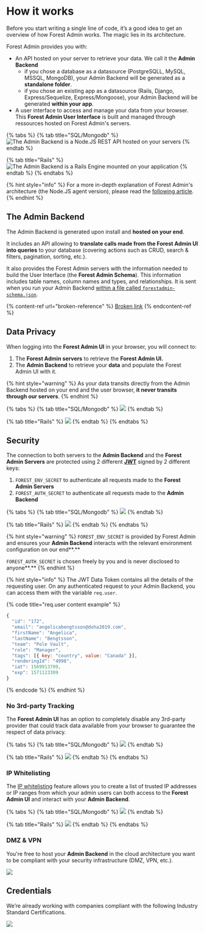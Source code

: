 # How it works

Before you start writing a single line of code, it’s a good idea to get an overview of how Forest Admin works. The magic lies in its architecture.&#x20;

Forest Admin provides you with:

* An API hosted on your server to retrieve your data. We call it the **Admin Backend**
  * if you chose a database as a datasource (PostgreSQLL, MySQL, MSSQL, MongoDB), your Admin Backend will be generated as a **standalone folder**.
  * if you chose an existing app as a datasource (Rails, Django, Express/Sequelize, Express/Mongoose), your Admin Backend will be generated **within your app**.
* A user interface to access and manage your data from your browser. This **Forest Admin User Interface** is built and managed through ressources hosted on Forest Admin's servers.

{% tabs %}
{% tab title="SQL/Mongodb" %}
![The Admin Backend is a Node.JS REST API hosted on your servers](../../.gitbook/assets/Base.png)
{% endtab %}

{% tab title="Rails" %}
![The Admin Backend is a Rails Engine mounted on your application](../../.gitbook/assets/base-rails.png)
{% endtab %}
{% endtabs %}

{% hint style="info" %}
For a more in-depth explanation of Forest Admin's architecture (the Node.JS agent version), please read the [following article](https://medium.com/forest-admin/a-deep-dive-into-forest-admins-architecture-and-its-benefits-for-the-developers-who-trust-it-1d49212fb4b).
{% endhint %}

## The Admin Backend

The Admin Backend is generated upon install and **hosted on your end**.

It includes an API allowing to **translate calls made from the Forest Admin UI into queries** to your database (covering actions such as CRUD, search & filters, pagination, sorting, etc.).

It also provides the Forest Admin servers with the information needed to build the User Interface (the **Forest Admin Schema**). This information includes table names, column names and types, and relationships. It is sent when you run your Admin Backend [within a file called `forestadmin-schema.json`](../models/#the-forestadmin-schema-json-file).

{% content-ref url="broken-reference" %}
[Broken link](broken-reference)
{% endcontent-ref %}

## Data Privacy

When logging into the **Forest Admin UI** in your browser, you will connect to:

1. The **Forest Admin servers** to retrieve the **Forest Admin UI.**
2. The **Admin Backend** to retrieve your **data** and populate the Forest Admin UI with it.

{% hint style="warning" %}
As your data transits directly from the Admin Backend hosted on your end and the user browser, **it never transits through our servers**.
{% endhint %}

{% tabs %}
{% tab title="SQL/Mongodb" %}
![](<../../.gitbook/assets/Base-documented (1).png>)
{% endtab %}

{% tab title="Rails" %}
![](../../.gitbook/assets/base-rails.png)
{% endtab %}
{% endtabs %}

## Security

The connection to both servers to the **Admin Backend** and the **Forest Admin Servers** are protected using 2 different [**JWT**](https://jwt.io) signed by 2 different keys:

1. `FOREST_ENV_SECRET` to authenticate all requests made to the **Forest Admin Servers**
2. `FOREST_AUTH_SECRET` to authenticate all requests made to the **Admin Backend**

{% tabs %}
{% tab title="SQL/Mongodb" %}
![](../../.gitbook/assets/JWT.png)
{% endtab %}

{% tab title="Rails" %}
![](../../.gitbook/assets/base-auth.png)
{% endtab %}
{% endtabs %}

{% hint style="warning" %}
`FOREST_ENV_SECRET` is provided by Forest Admin and ensures your **Admin Backend** interacts with the relevant environment configuration on our end**.**

`FOREST_AUTH_SECRET` is chosen freely by you and is never disclosed to anyone**.**
{% endhint %}

{% hint style="info" %}
The JWT Data Token contains all the details of the requesting user. On any authenticated request to your Admin Backend, you can access them with the variable `req.user`.

{% code title="req.user content example" %}
```javascript
{
  "id": "172",
  "email": "angelicabengtsson@doha2019.com",
  "firstName": "Angelica",
  "lastName": "Bengtsson",
  "team": "Pole Vault",
  "role": "Manager",
  "tags": [{ key: "country", value: "Canada" }],
  "renderingId": "4998",
  "iat": 1569913709,
  "exp": 1571123309
}
```
{% endcode %}
{% endhint %}



### **No 3rd-party Tracking**

The **Forest Admin UI** has an option to completely disable any 3rd-party provider that could track data available from your browser to guarantee the respect of data privacy.

{% tabs %}
{% tab title="SQL/Mongodb" %}
![](../../.gitbook/assets/No3rdPartyTracking.png)
{% endtab %}

{% tab title="Rails" %}
![](../../.gitbook/assets/base-3rd-party-auth.png)
{% endtab %}
{% endtabs %}

### IP Whitelisting

The [IP whitelisting](broken-reference) feature allows you to create a list of trusted IP addresses or IP ranges from which your admin users can both access to the **Forest Admin UI** and interact with your **Admin Backend**.

{% tabs %}
{% tab title="SQL/Mongodb" %}
![](../../.gitbook/assets/IPWhitelist.png)
{% endtab %}

{% tab title="Rails" %}
![](../../.gitbook/assets/base-IP-whitelisting.png)
{% endtab %}
{% endtabs %}

### **DMZ & VPN**

You're free to host your **Admin Backend** in the cloud architecture you want to be compliant with your security infrastructure (DMZ, VPN, etc.).﻿

![](<../../.gitbook/assets/image (403).png>)

## Credentials

We’re already working with companies compliant with the following Industry Standard Certifications.

![](<../../.gitbook/assets/image (338).png>)

